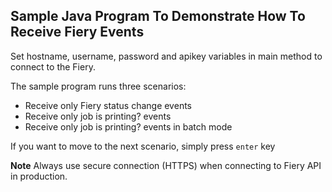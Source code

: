 ## Sample Java Program To Demonstrate How To Receive Fiery Events

Set hostname, username, password and apikey variables in main method to connect to the Fiery.

The sample program runs three scenarios:

  * Receive only Fiery status change events
  * Receive only job is printing? events
  * Receive only job is printing? events in batch mode

If you want to move to the next scenario, simply press `enter` key

**Note** Always use secure connection (HTTPS) when connecting to Fiery API in production.